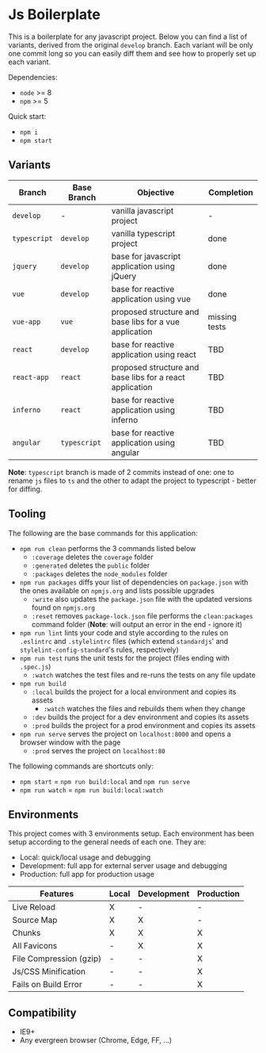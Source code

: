 # Js Boilerplate
This is a boilerplate for any javascript project. Below you can find a list of
variants, derived from the original `develop` branch. Each variant will be only
one commit long so you can easily diff them and see how to properly set up each
variant.

Dependencies:
- `node` >= 8
- `npm` >= 5

Quick start:
- `npm i`
- `npm start`

## Variants
| Branch | Base Branch | Objective | Completion |
| ------ | ------ | ------ | ------ |
| `develop` | - | vanilla javascript project | - |
| `typescript` | `develop` | vanilla typescript project | done |
| `jquery` | `develop` | base for javascript application using jQuery | done |
| `vue` | `develop` | base for reactive application using vue | done |
| `vue-app` | `vue` | proposed structure and base libs for a vue application | missing tests |
| `react` | `develop` | base for reactive application using react | TBD |
| `react-app` | `react` | proposed structure and base libs for a react application | TBD |
| `inferno` | `react` | base for reactive application using inferno | TBD |
| `angular` | `typescript` | base for reactive application using angular | TBD |

**Note**: `typescript` branch is made of 2 commits instead of one: one to rename
`js` files to `ts` and the other to adapt the project to typescript - better for
diffing.

## Tooling
The following are the base commands for this application:
- `npm run clean` performs the 3 commands listed below
  - `:coverage` deletes the `coverage` folder
  - `:generated` deletes the `public` folder
  - `:packages` deletes the `node_modules` folder
- `npm run packages` diffs your list of dependencies on `package.json` with the
  ones available on `npmjs.org` and lists possible upgrades
  - `:write` also updates the `package.json` file with the updated versions
  found on `npmjs.org`
  - `:reset` removes `package-lock.json` file performs the `clean:packages`
  command folder (**Note**: will output an error in the end - ignore it)
- `npm run lint` lints your code and style according to the rules on `.eslintrc`
  and `.stylelintrc` files (which extend `standardjs`' and
  `stylelint-config-standard`'s rules, respectively)
- `npm run test` runs the unit tests for the project (files ending with
  `.spec.js`)
  - `:watch` watches the test files and re-runs the tests on any file update
- `npm run build`
  - `:local` builds the project for a local environment and copies its assets
    - `:watch` watches the files and rebuilds them when they change
  - `:dev` builds the project for a dev environment and copies its assets
  - `:prod` builds the project for a prod environment and copies its assets
- `npm run serve` serves the project on `localhost:8000` and opens a browser
  window with the page
  - `:prod` serves the project on `localhost:80`

The following commands are shortcuts only:
- `npm start` = `npm run build:local` and `npm run serve`
- `npm run watch` = `npm run build:local:watch`

## Environments
This project comes with 3 environments setup. Each environment has been setup
according to the general needs of each one. They are:
- Local: quick/local usage and debugging
- Development: full app for external server usage and debugging
- Production: full app for production usage

| Features | Local | Development | Production |
| ------ | ------ | ------ | ------ |
| Live Reload | X | - | - |
| Source Map | X | X | - |
| Chunks | X | X | X |
| All Favicons | - | X | X |
| File Compression (gzip) | - | - | X |
| Js/CSS Minification | - | - | X |
| Fails on Build Error | - | - | X |


## Compatibility
- IE9+
- Any evergreen browser (Chrome, Edge, FF, ...)
